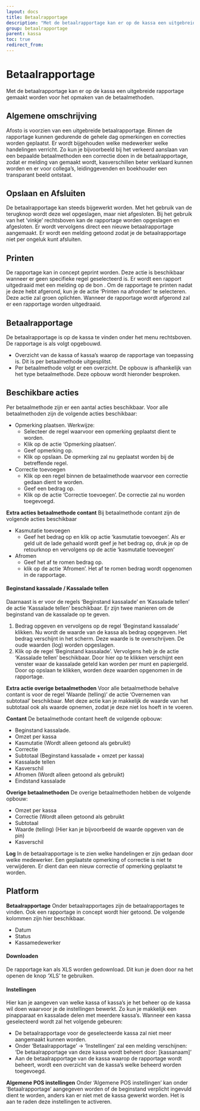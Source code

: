 ```yaml
---
layout: docs
title: Betaalrapportage
description: "Met de betaalrapportage kan er op de kassa een uitgebreide rapportage gemaakt worden voor het opmaken van de betaalmethoden."
group: betaalrapportage
parent: kassa
toc: true
redirect_from:
---
```


# Betaalrapportage
Met de betaalrapportage kan er op de kassa een uitgebreide rapportage gemaakt worden voor het opmaken van de betaalmethoden.

## Algemene omschrijving

Afosto is voorzien van een uitgebreide betaalrapportage. Binnen de rapportage kunnen gedurende de gehele dag opmerkingen en correcties worden geplaatst. Er wordt bijgehouden welke medewerker welke handelingen verricht. Zo kun je bijvoorbeeld bij het verkeerd aanslaan van een bepaalde betaalmethoden een correctie doen in de betaalrapportage, zodat er melding van gemaakt wordt, kasverschillen beter verklaard kunnen worden en er voor collega’s, leidinggevenden en boekhouder een transparant beeld ontstaat.

## Opslaan en Afsluiten

De betaalrapportage kan steeds bijgewerkt worden. Met het gebruik van de terugknop wordt deze wel opgeslagen, maar niet afgesloten.
Bij het gebruik van het ‘vinkje’ rechtsboven kan de rapportage worden opgeslagen en afgesloten. Er wordt vervolgens direct een nieuwe betaalrapportage aangemaakt. Er wordt een melding getoond zodat je de betaalrapportage niet per ongeluk kunt afsluiten.

## Printen

De rapportage kan in concept geprint worden. Deze actie is beschikbaar wanneer er geen specifieke regel geselecteerd is. Er wordt een rapport uitgedraaid met een melding op de bon .
Om de rapportage te printen nadat je deze hebt afgerond, kun je de actie ‘Printen na afronden’ te selecteren. Deze actie zal groen oplichten. Wanneer de rapportage wordt afgerond zal er een rapportage worden uitgedraaid. 

## Betaalrapportage

De betaalrapportage is op de kassa te vinden onder het menu rechtsboven. De rapportage is als volgt opgebouwd.

- Overzicht van de kassa of kassa’s waarop de rapportage van toepassing is. Dit is per betaalmethode uitgesplitst.
- Per betaalmethode volgt er een overzicht. De opbouw is afhankelijk van het type betaalmethode. Deze opbouw wordt hieronder besproken.


## Beschikbare acties

Per betaalmethode zijn er een aantal acties beschikbaar. Voor alle betaalmethoden zijn de volgende acties beschikbaar:

- Opmerking plaatsen. Werkwijze:
  - Selecteer de regel waarvoor een opmerking geplaatst dient te worden.
  - Klik op de actie ‘Opmerking plaatsen’.
  - Geef opmerking op.
  - Klik op opslaan. De opmerking zal nu geplaatst worden bij de betreffende regel. 
- Correctie toevoegen
  - Klik op een regel binnen de betaalmethode waarvoor een correctie gedaan dient te worden.
  - Geef een bedrag op.
  - Klik op de actie ‘Correctie toevoegen’. De correctie zal nu worden toegevoegd. 

**Extra acties betaalmethode contant**
Bij betaalmethode contant zijn de volgende acties beschikbaar

- Kasmutatie toevoegen
  - Geef het bedrag op en klik op actie ‘kasmutatie toevoegen’. Als er geld uit de lade gehaald wordt geef je het bedrag op, druk je op de retourknop en vervolgens op de actie ‘kasmutatie toevoegen’
- Afromen
  - Geef het af te romen bedrag op.
  - klik op de actie ‘Afromen’. Het af te romen bedrag wordt opgenomen in de rapportage.

#### Beginstand kassalade / Kassalade tellen
Daarnaast is er voor de regels ‘Beginstand kassalade’ en ‘Kassalade tellen’ de actie ‘Kassalade tellen’ beschikbaar. 
Er zijn twee manieren om de beginstand van de kassalade op te geven.

1. Bedrag opgeven en vervolgens op de regel ‘Beginstand kassalade’ klikken.  Nu wordt de waarde van de kassa als bedrag opgegeven. Het bedrag verschijnt in het scherm. Deze waarde is te overschrijven. De oude waarden (log) worden opgeslagen.
2. Klik op de regel ‘Beginstand kassalade’. Vervolgens heb je de actie ‘Kassalade tellen’ beschikbaar. Door hier op te klikken verschijnt een venster waar de kassalade geteld kan worden per munt en papiergeld.  Door op opslaan te klikken, worden deze waarden opgenomen in de rapportage.

**Extra actie overige betaalmethoden**
Voor alle betaalmethode behalve contant is voor de regel ‘Waarde (telling)’ de actie ‘Overnemen van subtotaal’ beschikbaar. Met deze actie kan je makkelijk de waarde van het subtotaal ook als waarde opnemen, zodat je deze niet los hoeft in te voeren. 

**Contant**
De betaalmethode contant heeft de volgende opbouw:

- Beginstand kassalade.
- Omzet per kassa
- Kasmutatie (Wordt alleen getoond als gebruikt)
- Correctie
- Subtotaal (Beginstand kassalade + omzet per kassa)
- Kassalade tellen
- Kasverschil
- Afromen (Wordt alleen getoond als gebruikt)
- Eindstand kassalade

**Overige betaalmethoden**
De overige betaalmethoden hebben de volgende opbouw:

- Omzet per kassa
- Correctie (Wordt alleen getoond als gebruikt
- Subtotaal
- Waarde (telling) (Hier kan je bijvoorbeeld de waarde opgeven van de pin)
- Kasverschil

**Log**
In de betaalrapportage is te zien welke handelingen er zijn gedaan door welke medewerker.  Een geplaatste opmerking of correctie is niet te verwijderen. Er dient dan een nieuw correctie of opmerking geplaatst te worden.

## Platform

**Betaalrapportage**
Onder betaalrapportages zijn de betaalrapportages te vinden. Ook een rapportage in concept wordt hier getoond. De volgende kolommen zijn hier beschikbaar.

- Datum
- Status
- Kassamedewerker

#### Downloaden
De rapportage kan als XLS worden gedownload. Dit kun je doen door na het openen de knop ‘XLS’ te gebruiken.
#### Instellingen
Hier kan je aangeven van welke kassa of kassa’s je het beheer op de kassa wil doen waarvoor je de instellingen bewerkt. Zo kun je makkelijk een pinapparaat en kassalade delen met meerdere kassa’s. Wanneer een kassa geselecteerd wordt zal het volgende gebeuren:

- De betaalrapportage voor de geselecteerde kassa zal niet meer aangemaakt kunnen worden. 
- Onder ‘Betaalrapportage’ → ‘Instellingen’ zal een melding verschijnen: ‘De betaalrapportage van deze kassa wordt beheert door: [kassanaam]’
- Aan de betaalrapportage van de kassa waarop de rapportage wordt beheert, wordt een overzicht van de kassa’s welke beheerd worden toegevoegd. 

**Algemene POS instellingen**
Onder ‘Algemene POS instellingen’ kan onder ‘Betaalrapportage’ aangegeven worden of de beginstand verplicht ingevuld dient te worden, anders kan er niet met de kassa gewerkt worden. Het is aan te raden deze instellingen te activeren.


